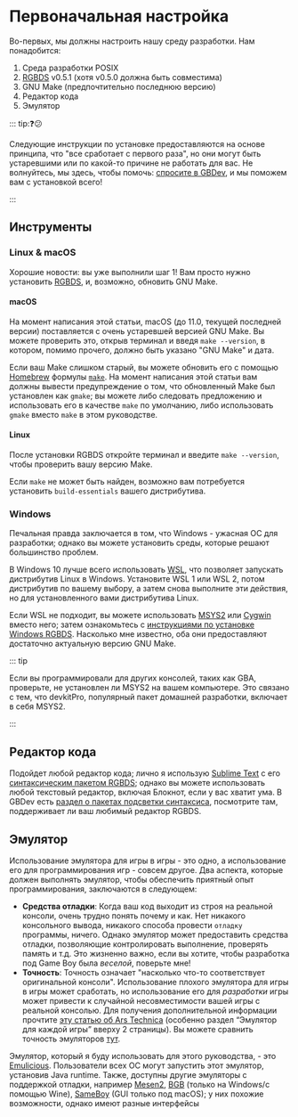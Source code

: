 # Первоначальная настройка

Во-первых, мы должны настроить нашу среду разработки. 
Нам понадобится:

1. Cреда разработки POSIX
2. [RGBDS](https://rgbds.gbdev.io/install) v0.5.1 (хотя v0.5.0 должна быть совместима)
3. GNU Make (предпочтительно последнюю версию)
4. Редактор кода
5. Эмулятор

::: tip:❓😕

Следующие инструкции по установке предоставляются на основе принципа, что "все сработает с первого раза", но они могут быть устаревшими или по какой-то причине не работать для вас. 
Не волнуйтесь, мы здесь, чтобы помочь: [спросите в GBDev](../help-feedback.md), и мы поможем вам с установкой всего!

:::

## Инструменты

### Linux & macOS

Хорошие новости: вы уже выполнили шаг 1!
Вам просто нужно установить [RGBDS](https://rgbds.gbdev.io/install), и, возможно, обновить GNU Make.

#### macOS

На момент написания этой статьи, macOS (до 11.0, текущей последней версии) поставляется с очень устаревшей версией GNU Make.
Вы можете проверить это, открыв терминал и введя `make --version`, в котором, помимо прочего, должно быть указано "GNU Make" и дата.

Если ваш Make слишком старый, вы можете обновить его с помощью [Homebrew](https://brew.sh) формулы [`make`](https://formulae.brew.sh/formula/make#default).
На момент написания этой статьи вам должны вывести предупреждение о том, что обновленный Make был установлен как `gmake`; вы можете либо следовать предложению и использовать его в качестве `make` по умолчанию, либо использовать `gmake` вместо `make` в этом руководстве.

#### Linux

После установки RGBDS откройте терминал и введите `make --version`, чтобы проверить вашу версию Make.

Если `make` не может быть найден, возможно вам потребуется установить `build-essentials` вашего дистрибутива.

### Windows

Печальная правда заключается в том, что Windows - ужасная ОС для разработки; однако вы можете установить среды, которые решают большинство проблем.

В Windows 10 лучше всего использовать [WSL](https://docs.microsoft.com/en-us/windows/wsl), что позволяет запускать дистрибутив Linux в Windows.
Установите WSL 1 или WSL 2, потом дистрибутив по вашему выбору, а затем снова выполните эти действия, но для установленного вами дистрибутива Linux.

Если WSL не подходит, вы можете использовать [MSYS2](https://www.msys2.org) или [Cygwin](https://www.cygwin.com) вместо него; затем ознакомьтесь с [инструкциями по установке Windows RGBDS](https://rgbds.gbdev.io/install).
Насколько мне известно, оба они предоставляют достаточно актуальную версию GNU Make.

::: tip

Если вы программировали для других консолей, таких как GBA, проверьте, не установлен ли MSYS2 на вашем компьютере.
Это связано с тем, что devkitPro, популярный пакет домашней разработки, включает в себя MSYS2.

::: 

## Редактор кода

Подойдет любой редактор кода; лично я использую [Sublime Text](https://www.sublimetext.com) с его [синтаксическим пакетом RGBDS](https://packagecontrol.io/packages/RGBDS); однако вы можете использовать любой текстовый редактор, включая Блокнот, если у вас хватит ума.
В GBDev есть [раздел о пакетах подсветки синтаксиса](https://gbdev.io/resources#syntax-highlighting-packages), посмотрите там, поддерживает ли ваш любимый редактор RGBDS.

## Эмулятор

Использование эмулятора для игры в игры - это одно, а использование его для программирования игр - совсем другое.
Два аспекта, которые должен выполнять эмулятор, чтобы обеспечить приятный опыт программирования, заключаются в следующем:
- **Средства отладки**:
  Когда ваш код выходит из строя на реальной консоли, очень трудно понять почему и как.
  Нет никакого консольного вывода, никакого способа провести `отладку` программы, ничего.
  Однако эмулятор может предоставить средства отладки, позволяющие контролировать выполнение, проверять память и т.д.
  Это жизненно важно, если вы хотите, чтобы разработка под Game Boy была *веселой*, поверьте мне!
- **Точность**:
  Точность означает "насколько что-то соответствует оригинальной консоли".
  Использование плохого эмулятора для игры в игры может сработать, но использование его для *разработки* игры может привести к случайной несовместимости вашей игры с реальной консолью.
  Для получения дополнительной информации прочтите [эту статью об Ars Technica](https://arstechnica.com/?post_type=post&p=44524) (особенно раздел <q>Эмулятор для каждой игры</q> вверху 2 страницы).
  Вы можете сравнить точность эмуляторов [тут](https://daid.github.io/GBEmulatorShootout/).

Эмулятор, который я буду использовать для этого руководства, - это [Emulicious](https://emulicious.net/).
Пользователи всех ОС могут запустить этот эмулятор, установив Java runtime.
Также, доступны другие эмуляторы с поддержкой отладки, например [Mesen2](https://www.mesen.ca/), [BGB](https://bgb.bircd.org) (только на Windows/с помощью Wine), [SameBoy](https://sameboy.github.io) (GUI только под macOS); у них похожие возможности, однако имеют разные интерфейсы
